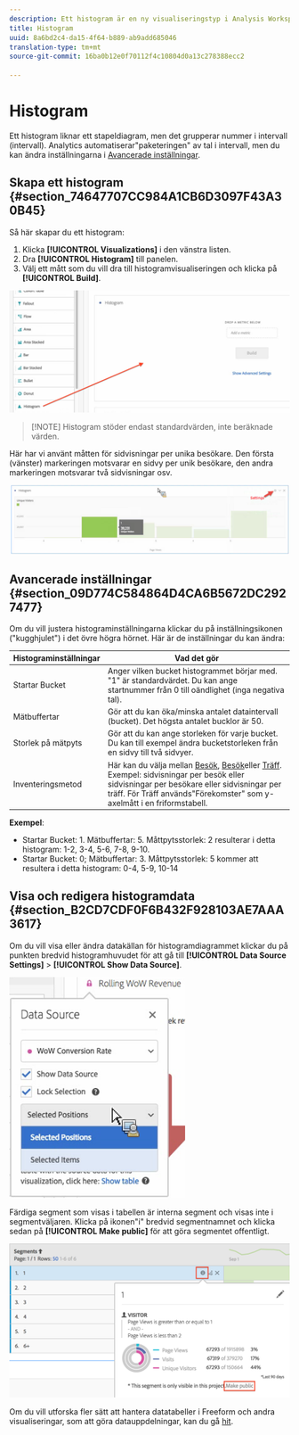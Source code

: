 ```yaml
---
description: Ett histogram är en ny visualiseringstyp i Analysis Workspace.
title: Histogram
uuid: 8a6bd2c4-da15-4f64-b889-ab9add685046
translation-type: tm+mt
source-git-commit: 16ba0b12e0f70112f4c10804d0a13c278388ecc2

---
```



# Histogram

Ett histogram liknar ett stapeldiagram, men det grupperar nummer i intervall (intervall). Analytics automatiserar&quot;paketeringen&quot; av tal i intervall, men du kan ändra inställningarna i [Avancerade inställningar](#section_09D774C584864D4CA6B5672DC2927477).

## Skapa ett histogram {#section_74647707CC984A1CB6D3097F43A30B45}

Så här skapar du ett histogram:

1. Klicka **[!UICONTROL Visualizations]** i den vänstra listen.
1. Dra **[!UICONTROL Histogram]** till panelen.
1. Välj ett mått som du vill dra till histogramvisualiseringen och klicka på **[!UICONTROL Build]**.

![](assets/histogram.png)

> [!NOTE] Histogram stöder endast standardvärden, inte beräknade värden.

Här har vi använt måtten för sidvisningar per unika besökare. Den första (vänster) markeringen motsvarar en sidvy per unik besökare, den andra markeringen motsvarar två sidvisningar osv.

![](assets/histogram2.png)

## Avancerade inställningar {#section_09D774C584864D4CA6B5672DC2927477}

Om du vill justera histograminställningarna klickar du på inställningsikonen (&quot;kugghjulet&quot;) i det övre högra hörnet. Här är de inställningar du kan ändra:

| Histograminställningar | Vad det gör |
|---|---|
| Startar Bucket | Anger vilken bucket histogrammet börjar med. &quot;1&quot; är standardvärdet. Du kan ange startnummer från 0 till oändlighet (inga negativa tal). |
| Mätbuffertar | Gör att du kan öka/minska antalet dataintervall (bucket). Det högsta antalet bucklor är 50. |
| Storlek på mätpyts | Gör att du kan ange storleken för varje bucket. Du kan till exempel ändra bucketstorleken från en sidvy till två sidvyer. |
| Inventeringsmetod | Här kan du välja mellan [Besök](https://marketing.adobe.com/resources/help/en_US/reference/visitors.html), [Besök](https://marketing.adobe.com/resources/help/en_US/reference/metrics_visit.html)eller [Träff](https://marketing.adobe.com/resources/help/en_US/reference/hit.html). Exempel: sidvisningar per besök eller sidvisningar per besökare eller sidvisningar per träff. För Träff används&quot;Förekomster&quot; som y-axelmått i en friformstabell. |

**Exempel**:

* Startar Bucket: 1. Mätbuffertar: 5. Måttpytsstorlek: 2 resulterar i detta histogram: 1-2, 3-4, 5-6, 7-8, 9-10.
* Startar Bucket: 0; Mätbuffertar: 3. Måttpytsstorlek: 5 kommer att resultera i detta histogram: 0-4, 5-9, 10-14

## Visa och redigera histogramdata {#section_B2CD7CDF0F6B432F928103AE7AAA3617}

Om du vill visa eller ändra datakällan för histogramdiagrammet klickar du på punkten bredvid histogramhuvudet för att gå till **[!UICONTROL Data Source Settings]** > **[!UICONTROL Show Data Source]**.

![](assets/manage-data-source.png)

Färdiga segment som visas i tabellen är interna segment och visas inte i segmentväljaren. Klicka på ikonen&quot;i&quot; bredvid segmentnamnet och klicka sedan på **[!UICONTROL Make public]** för att göra segmentet offentligt.

![](assets/prebuilt_segments.png)

Om du vill utforska fler sätt att hantera datatabeller i Freeform och andra visualiseringar, som att göra datauppdelningar, kan du gå [hit](https://marketing.adobe.com/resources/help/en_US/analytics/analysis-workspace/freeform-analysis-visualizations.html).
